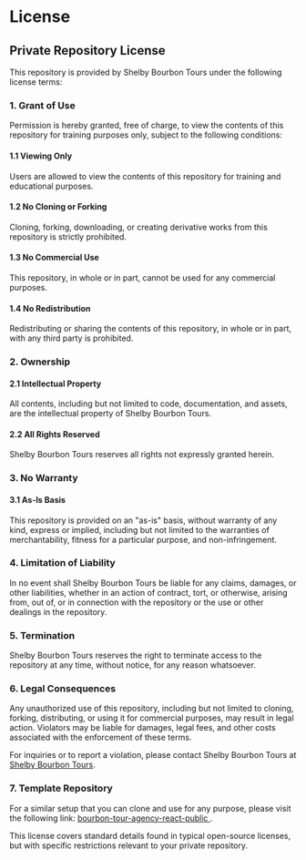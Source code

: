 # License

## Private Repository License

This repository is provided by Shelby Bourbon Tours under the following license terms:

### 1. Grant of Use

Permission is hereby granted, free of charge, to view the contents of this repository for training purposes only, subject to the following conditions:

#### 1.1 Viewing Only

Users are allowed to view the contents of this repository for training and educational purposes.

#### 1.2 No Cloning or Forking

Cloning, forking, downloading, or creating derivative works from this repository is strictly prohibited.

#### 1.3 No Commercial Use

This repository, in whole or in part, cannot be used for any commercial purposes.

#### 1.4 No Redistribution

Redistributing or sharing the contents of this repository, in whole or in part, with any third party is prohibited.

### 2. Ownership

#### 2.1 Intellectual Property

All contents, including but not limited to code, documentation, and assets, are the intellectual property of Shelby Bourbon Tours.

#### 2.2 All Rights Reserved

Shelby Bourbon Tours reserves all rights not expressly granted herein.

### 3. No Warranty

#### 3.1 As-Is Basis

This repository is provided on an "as-is" basis, without warranty of any kind, express or implied, including but not limited to the warranties of merchantability, fitness for a particular purpose, and non-infringement.

### 4. Limitation of Liability

In no event shall Shelby Bourbon Tours be liable for any claims, damages, or other liabilities, whether in an action of contract, tort, or otherwise, arising from, out of, or in connection with the repository or the use or other dealings in the repository.

### 5. Termination

Shelby Bourbon Tours reserves the right to terminate access to the repository at any time, without notice, for any reason whatsoever.

### 6. Legal Consequences

Any unauthorized use of this repository, including but not limited to cloning, forking, distributing, or using it for commercial purposes, may result in legal action. Violators may be liable for damages, legal fees, and other costs associated with the enforcement of these terms.

For inquiries or to report a violation, please contact Shelby Bourbon Tours at [Shelby Bourbon Tours](https://shelbybourbontours.com/).

### 7. Template Repository

For a similar setup that you can clone and use for any purpose, please visit the following link: [bourbon-tour-agency-react-public
](https://github.com/dladden/bourbon-tour-agency-react-public).

This license covers standard details found in typical open-source licenses, but with specific restrictions relevant to your private repository.
